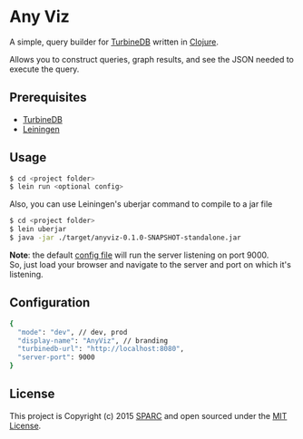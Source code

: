 Any Viz
=======

A simple, query builder for [TurbineDB](https://github.com/sparcedge/turbinedb) written in [Clojure](http://clojure.org/).  

Allows you to construct queries, graph results, and see the JSON needed to execute the query.

## Prerequisites

* [TurbineDB](https://github.com/sparcedge/turbinedb)
* [Leiningen](http://leiningen.org/)

## Usage

```sh
$ cd <project folder>
$ lein run <optional config>
```

Also, you can use Leiningen's uberjar command to compile to a jar file

```sh
$ cd <project folder>
$ lein uberjar
$ java -jar ./target/anyviz-0.1.0-SNAPSHOT-standalone.jar
```

**Note**: the default [config file](resources/config.json) will run the server listening on port 9000.  
So, just load your browser and navigate to the server and port on which it's listening.

## Configuration
```sh
{
  "mode": "dev", // dev, prod
  "display-name": "AnyViz", // branding
  "turbinedb-url": "http://localhost:8080",
  "server-port": 9000
}
```

## License

This project is Copyright (c) 2015 [SPARC](https://github.com/sparcedge/) and open sourced under the [MIT License](LICENSE.md).
